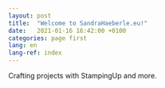```yaml
---
layout: post
title:  "Welcome to SandraHaeberle.eu!"
date:   2021-01-16 16:42:00 +0100
categories: page first
lang: en
lang-ref: index
---
```

Crafting projects with StampingUp and more.